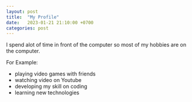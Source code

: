 ```yaml
---
layout: post
title:  "My Profile"
date:   2023-01-21 21:10:00 +0700
categories: post
---
```


I spend alot of time in front of the computer so most of my hobbies are on the computer.

For Example:
- playing video games with friends
- watching video on Youtube
- developing my skill on coding
- learning new technologies

